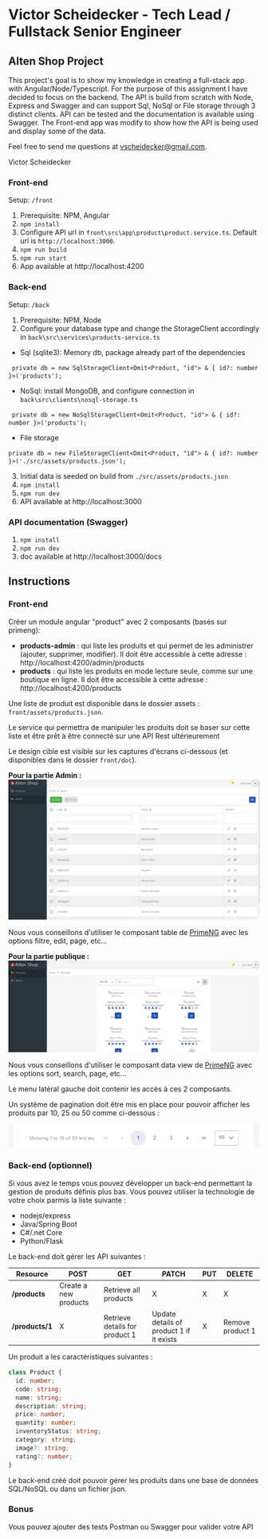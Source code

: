 # Victor Scheidecker - Tech Lead / Fullstack Senior Engineer

## Alten Shop Project

This project's goal is to show my knowledge in creating a full-stack app with Angular/Node/Typescript.
For the purpose of this assignment I have decided to focus on the backend.
The API is build from scratch with Node, Express and Swagger and can support Sql, NoSql or File storage through 3 distinct clients.
API can be tested and the documentation is available using Swagger.
The Front-end app was modify to show how the API is being used and display some of the data.

Feel free to send me questions at vscheidecker@gmail.com.

Victor Scheidecker

### Front-end
Setup: `/front`
1. Prerequisite: NPM, Angular
2. `npm install`
3. Configure API url in `front\src\app\product\product.service.ts`. Default url is `http://localhost:3000`.
3. `npm run build`
4. `npm run start`
5. App available at http://localhost:4200

### Back-end
Setup: `/back`
1. Prerequisite: NPM, Node
2. Configure your database type and change the StorageClient accordingly in `back\src\services\products-service.ts` 
 - Sql (sqlite3): Memory db, package already part of the dependencies
 ```
  private db = new SqlStorageClient<Omit<Product, "id"> & { id?: number }>('products');
 ```
 - NoSql: install MongoDB, and configure connection in `back\src\clients\nosql-storage.ts`
 ```
  private db = new NoSqlStorageClient<Omit<Product, "id"> & { id?: number }>('products');
 ```
 
 - File storage
```
private db = new FileStorageClient<Omit<Product, "id"> & { id?: number }>('./src/assets/products.json');
 ```
3. Initial data is seeded on build from `./src/assets/products.json`
3. `npm install`
4. `npm run dev`
5. API available at http://localhost:3000

### API documentation (Swagger)
1. `npm install`
2. `npm run dev`
3. doc available at http://localhost:3000/docs


## Instructions
### Front-end

Créer un module angular "product" avec 2 composants (basés sur primeng): 
 - **products-admin** : qui liste les produits et qui permet de les administrer (ajouter, supprimer, modifier).
    Il doit être accessible à cette adresse : http://localhost:4200/admin/products
 - **products** : qui liste les produits en mode lecture seule, comme sur une boutique en ligne.
    Il doit être accessible à cette adresse : http://localhost:4200/products

Une liste de produit est disponible dans le dossier assets : `front/assets/products.json`.

Le service qui permettra de manipuler les produits doit se baser sur cette liste et être prêt à être connecté sur une API Rest ultérieurement

Le design cible est visible sur les captures d'écrans ci-dessous (et disponibles dans le dossier `front/doc`).

**Pour la partie Admin :**
![admin](front/doc/products-admin.png)

Nous vous conseillons d'utiliser le composant table de [PrimeNG](https://primeng.org/table/filter) avec les options filtre, edit, page, etc...

 **Pour la partie publique :**
![public](front/doc/products.png)

Nous vous conseillons d'utiliser le composant data view de [PrimeNG](https://primeng.org/dataview) avec les options sort, search, page, etc...


Le menu latéral gauche doit contenir les accès à ces 2 composants.

Un système de pagination doit être mis en place pour pouvoir afficher les produits par 10, 25 ou 50 comme ci-dessous :

![pagination](front/doc/pagination.png)

### Back-end (optionnel)

Si vous avez le temps vous pouvez développer un back-end permettant la gestion de produits définis plus bas.
Vous pouvez utiliser la technologie de votre choix parmis la liste suivante :

- nodejs/express
- Java/Spring Boot
- C#/.net Core
- Python/Flask


Le back-end doit gérer les API suivantes : 

| Resource           | POST                  | GET                            | PATCH                                    | PUT | DELETE           |
| ------------------ | --------------------- | ------------------------------ | ---------------------------------------- | --- | ---------------- |
| **/products**      | Create a new products | Retrieve all products          | X                                        | X   |     X            |
| **/products/1**    | X                     | Retrieve details for product 1 | Update details of product 1 if it exists | X   | Remove product 1 |

Un produit a les caractéristiques suivantes : 

``` typescript
class Product {
  id: number;
  code: string;
  name: string;
  description: string;
  price: number;
  quantity: number;
  inventoryStatus: string;
  category: string;
  image?: string;
  rating?: number;
}
```

Le back-end créé doit pouvoir gérer les produits dans une base de données SQL/NoSQL ou dans un fichier json.

### Bonus

Vous pouvez ajouter des tests Postman ou Swagger pour valider votre API
